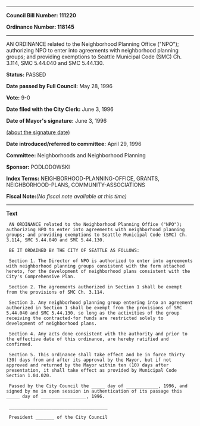 

********

**Council Bill Number: 111220**
   
**Ordinance Number: 118145**
********

 AN ORDINANCE related to the Neighborhood Planning Office ("NPO"); authorizing NPO to enter into agreements with neighborhood planning groups; and providing exemptions to Seattle Municipal Code (SMC) Ch. 3.114, SMC 5.44.040 and SMC 5.44.130.

**Status:** PASSED
   
**Date passed by Full Council:** May 28, 1996
   
**Vote:** 9-0
   
**Date filed with the City Clerk:** June 3, 1996
   
**Date of Mayor's signature:** June 3, 1996
   
[(about the signature date)](/~public/approvaldate.htm)
   
   
   
**Date introduced/referred to committee:** April 29, 1996
   
**Committee:** Neighborhoods and Neighborhood Planning
   
**Sponsor:** PODLODOWSKI
   
   
**Index Terms:** NEIGHBORHOOD-PLANNING-OFFICE, GRANTS, NEIGHBORHOOD-PLANS, COMMUNITY-ASSOCIATIONS

**Fiscal Note:**_(No fiscal note available at this time)_

********

**Text**
   
```
 AN ORDINANCE related to the Neighborhood Planning Office ("NPO"); authorizing NPO to enter into agreements with neighborhood planning groups; and providing exemptions to Seattle Municipal Code (SMC) Ch. 3.114, SMC 5.44.040 and SMC 5.44.130.

 BE IT ORDAINED BY THE CITY OF SEATTLE AS FOLLOWS:

 Section 1. The Director of NPO is authorized to enter into agreements with neighborhood planning groups consistent with the form attached hereto, for the development of neighborhood plans consistent with the City's Comprehensive Plan.

 Section 2. The agreements authorized in Section 1 shall be exempt from the provisions of SMC Ch. 3.114.

 Section 3. Any neighborhood planning group entering into an agreement authorized in Section 1 shall be exempt from the provisions of SMC 5.44.040 and SMC 5.44.130, so long as the activities of the group receiving the contracted-for funds are restricted solely to development of neighborhood plans.

 Section 4. Any acts done consistent with the authority and prior to the effective date of this ordinance, are hereby ratified and confirmed.

 Section 5. This ordinance shall take effect and be in force thirty (30) days from and after its approval by the Mayor, but if not approved and returned by the Mayor within ten (10) days after presentation, it shall take effect as provided by Municipal Code Section 1.04.020.

 Passed by the City Council the _____ day of ____________, 1996, and signed by me in open session in authentication of its passage this _____ day of _________________, 1996.

 _____________________________________

 President _______ of the City Council

```

